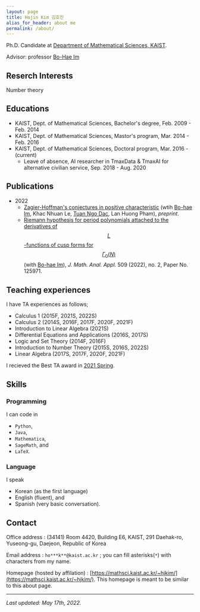 ```yaml
---
layout: page
title: Hojin Kim 김호진
alias_for_header: about me
permalink: /about/
---
```

Ph.D. Candidate at [Department of Mathematical Sciences, KAIST](https://mathsci.kaist.ac.kr/home/).

Advisor: professor [Bo-Hae Im][BHIm]

## Reserch Interests
Number theory

## Educations
- KAIST, Dept. of Mathematical Sciences, Bachelor's degree, Feb. 2009 - Feb. 2014
- KAIST, Dept. of Mathematical Sciences, Mastor's program, Mar. 2014 - Feb. 2016
- KAIST, Dept. of Mathematical Sciences, Doctoral program, Mar. 2016 - (current)
  - Leave of absence, AI researcher in TmaxData & TmaxAI for alternative civilian service, Sep. 2018 - Aug. 2020

## Publications
* 2022
  * [Zagier-Hoffman's conjectures in positive characteristic][IKLNdP2022] (wtih [Bo-hae Im][BHIm],  Khac Nhuan Le, [Tuan Ngo Dac][TNgoDac], Lan Huong Pham), _preprint_.
  * [Riemann hypothesis for period polynomials attached to the derivatives of $$L$$-functions of cusp forms for $$\Gamma_0(N)$$][IM2022] (with [Bo-hae Im][BHIm]), _J. Math. Anal. Appl._ 509 (2022), no. 2, Paper No. 125971.
  
## Teaching experiences
I have TA experiences as follows;
* Calculus 1 (2015F, 2021S, 2022S)
* Calculus 2 (2014S, 2016F, 2017F, 2020F, 2021F)
* Introduction to Linear Algebra (2021S)
* Differential Equations and Applications (2016S, 2017S)
* Logic and Set Theory (2014F, 2016F)
* Introduction to Number Theory (2015S, 2016S, 2022S)
* Linear Algebra (2017S, 2017F, 2020F, 2021F)

I recieved the Best TA award in [2021 Spring](https://mathsci.kaist.ac.kr/home/2021/09/2021년-봄학기-우수조교상).

## Skills
### Programming
I can code in
- `Python`,
- `Java`,
- `Mathematica`,
- `SageMath`, and
- `LaTeX`.

### Language
I speak
- Korean (as the first language)
- English (fluent), and
- Spanish (very basic conversation).

## Contact
Office address : (34141) Room 4420, Building E6, KAIST, 291 Daehak-ro, Yuseong-gu, Daejeon, Republic of Korea

Email address : `ho***k**@kaist.ac.kr` ; you can fill asterisks(`*`) with characters from my name.

Homepage (hosted by affilation) : [https://mathsci.kaist.ac.kr/~hjkim/](https://mathsci.kaist.ac.kr/~hjkim/). This homepage is meant to be similar to this about page.

---
_Last updated: May 17th, 2022._

[IM2022]: https://doi.org/10.1016/j.jmaa.2021.125971
[IKLNdP2022]: https://arxiv.org/abs/2205.07165
[BHIm]: https://sites.google.com/view/imbh/home
[TNgoDac]: http://tuan.ngodac.perso.math.cnrs.fr